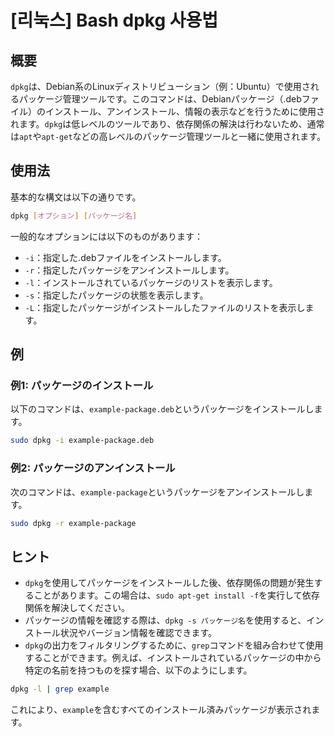 # [리눅스] Bash dpkg 사용법

## 概要
`dpkg`は、Debian系のLinuxディストリビューション（例：Ubuntu）で使用されるパッケージ管理ツールです。このコマンドは、Debianパッケージ（.debファイル）のインストール、アンインストール、情報の表示などを行うために使用されます。`dpkg`は低レベルのツールであり、依存関係の解決は行わないため、通常は`apt`や`apt-get`などの高レベルのパッケージ管理ツールと一緒に使用されます。

## 使用法
基本的な構文は以下の通りです。

```bash
dpkg [オプション] [パッケージ名]
```

一般的なオプションには以下のものがあります：

- `-i`：指定した.debファイルをインストールします。
- `-r`：指定したパッケージをアンインストールします。
- `-l`：インストールされているパッケージのリストを表示します。
- `-s`：指定したパッケージの状態を表示します。
- `-L`：指定したパッケージがインストールしたファイルのリストを表示します。

## 例
### 例1: パッケージのインストール
以下のコマンドは、`example-package.deb`というパッケージをインストールします。

```bash
sudo dpkg -i example-package.deb
```

### 例2: パッケージのアンインストール
次のコマンドは、`example-package`というパッケージをアンインストールします。

```bash
sudo dpkg -r example-package
```

## ヒント
- `dpkg`を使用してパッケージをインストールした後、依存関係の問題が発生することがあります。この場合は、`sudo apt-get install -f`を実行して依存関係を解決してください。
- パッケージの情報を確認する際は、`dpkg -s パッケージ名`を使用すると、インストール状況やバージョン情報を確認できます。
- `dpkg`の出力をフィルタリングするために、`grep`コマンドを組み合わせて使用することができます。例えば、インストールされているパッケージの中から特定の名前を持つものを探す場合、以下のようにします。

```bash
dpkg -l | grep example
```

これにより、`example`を含むすべてのインストール済みパッケージが表示されます。
